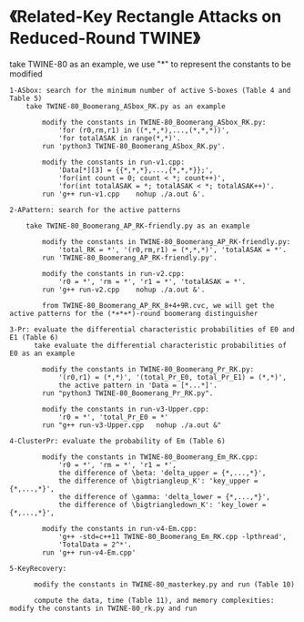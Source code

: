 # 《Related-Key Rectangle Attacks on Reduced-Round TWINE》
take TWINE-80 as an example, we use "*" to represent the constants to be modified

    1-ASbox: search for the minimum number of active S-boxes (Table 4 and Table 5)
        take TWINE-80_Boomerang_ASbox_RK.py as an example
        
            modify the constants in TWINE-80_Boomerang_ASbox_RK.py: 
                'for (r0,rm,r1) in ((*,*,*),...,(*,*,*))', 
                'for totalASAK in range(*,*)'.
            run 'python3 TWINE-80_Boomerang_ASbox_RK.py'.
            
            modify the constants in run-v1.cpp: 
                'Data[*][3] = {{*,*,*},...,{*,*,*}};', 
                'for(int count = 0; count < *; count++)', 
                'for(int totalASAK = *; totalASAK < *; totalASAK++)'.
            run 'g++ run-v1.cpp    nohup ./a.out &'.
            
    2-APattern: search for the active patterns
    
        take TWINE-80_Boomerang_AP_RK-friendly.py as an example
        
            modify the constants in TWINE-80_Boomerang_AP_RK-friendly.py: 
                'total_RK = *', '(r0,rm,r1) = (*,*,*)', 'totalASAK = *'.
            run 'TWINE-80_Boomerang_AP_RK-friendly.py'.
            
            modify the constants in run-v2.cpp: 
                'r0 = *', 'rm = *', 'r1 = *', 'totalASAK = *'.
            run 'g++ run-v2.cpp    nohup ./a.out &'.
            
            from TWINE-80_Boomerang_AP_RK_8+4+9R.cvc, we will get the active patterns for the (*+*+*)-round boomerang distinguisher
        
    3-Pr: evaluate the differential characteristic probabilities of E0 and E1 (Table 6)
          take evaluate the differential characteristic probabilities of E0 as an example
          
            modify the constants in TWINE-80_Boomerang_Pr_RK.py: 
                '(r0,r1) = (*,*)', '(total_Pr_E0, total_Pr_E1) = (*,*)', 
                the active pattern in 'Data = [*...*]'. 
            run "python3 TWINE-80_Boomerang_Pr_RK.py".

            modify the constants in run-v3-Upper.cpp: 
                'r0 = *', 'total_Pr_E0 = *'
            run "g++ run-v3-Upper.cpp   nohup ./a.out &"
    
    4-ClusterPr: evaluate the probability of Em (Table 6)

            modify the constants in TWINE-80_Boomerang_Em_RK.cpp: 
                'r0 = *', 'rm = *', 'r1 = *',
                the difference of \beta: 'delta_upper = {*,...,*}',
                the difference of \bigtriangleup_K': 'key_upper = {*,...,*}',
                the difference of \gamma: 'delta_lower = {*,...,*}',
                the difference of \bigtriangledown_K': 'key_lower = {*,...,*}',
            
            modify the constants in run-v4-Em.cpp: 
                'g++ -std=c++11 TWINE-80_Boomerang_Em_RK.cpp -lpthread',
                'TotalData = 2^*'.
            run 'g++ run-v4-Em.cpp'
    
    5-KeyRecovery: 

          modify the constants in TWINE-80_masterkey.py and run (Table 10)
          
          compute the data, time (Table 11), and memory complexities: modify the constants in TWINE-80_rk.py and run
